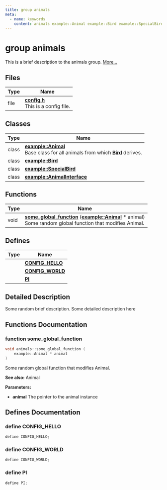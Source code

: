 ```yaml
---
title: group animals
meta:
  - name: keywords
    content: animals example::Animal example::Bird example::SpecialBird example::AnimalInterface some_global_function CONFIG_HELLO CONFIG_WORLD PI
---
```


# group animals

This is a brief description to the animals group. [More...](#detailed-description)

## Files

|Type|Name|
|-----|-----|
|file|[**config.h**](config_8h.md)<br>This is a config file. |


## Classes

|Type|Name|
|-----|-----|
|class|[**example::Animal**](classexample_1_1_animal.md)<br>Base class for all animals from which **[Bird](classexample_1_1_bird.md)** derives. |
|class|[**example::Bird**](classexample_1_1_bird.md)|
|class|[**example::SpecialBird**](classexample_1_1_special_bird.md)|
|class|[**example::AnimalInterface**](classexample_1_1_animal_interface.md)|


## Functions

|Type|Name|
|-----|-----|
|void|[**some\_global\_function**](group__animals.md#function-some-global-function) (**[example::Animal](classexample_1_1_animal.md)** \* animal) <br>Some random global function that modifies Animal. |


## Defines

|Type|Name|
|-----|-----|
||[**CONFIG\_HELLO**](group__animals.md#define-config-hello)|
||[**CONFIG\_WORLD**](group__animals.md#define-config-world)|
||[**PI**](group__animals.md#define-pi)|


## Detailed Description

Some random brief description.
Some detailed description here 
## Functions Documentation

### function some\_global\_function

```cpp
void animals::some_global_function (
    example::Animal * animal
)
```

Some random global function that modifies Animal. 



**See also:** Animal 


**Parameters:**


* **animal** The pointer to the animal instance 



## Defines Documentation

### define CONFIG\_HELLO

```cpp
define CONFIG_HELLO;
```



### define CONFIG\_WORLD

```cpp
define CONFIG_WORLD;
```



### define PI

```cpp
define PI;
```



